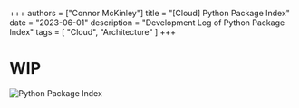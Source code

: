 +++
authors = ["Connor McKinley"]
title = "[Cloud] Python Package Index"
date = "2023-06-01"
description = "Development Log of Python Package Index"
tags = [
    "Cloud",
    "Architecture"
]
+++

# WIP

![Python Package Index](/images/posts/ppi.png)
